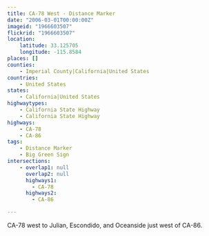 ```yaml
---
title: CA-78 West - Distance Marker
date: "2006-03-01T00:00:00Z"
imageid: "1966603507"
flickrid: "1966603507"
location:
    latitude: 33.125705
    longitude: -115.8584
places: []
counties:
    - Imperial County|California|United States
countries:
    - United States
states:
    - California|United States
highwaytypes:
    - California State Highway
    - California State Highway
highways:
    - CA-78
    - CA-86
tags:
    - Distance Marker
    - Big Green Sign
intersections:
    - overlap1: null
      overlap2: null
      highways1:
        - CA-78
      highways2:
        - CA-86

---
```

CA-78 west to Julian, Escondido, and Oceanside just west of CA-86.
